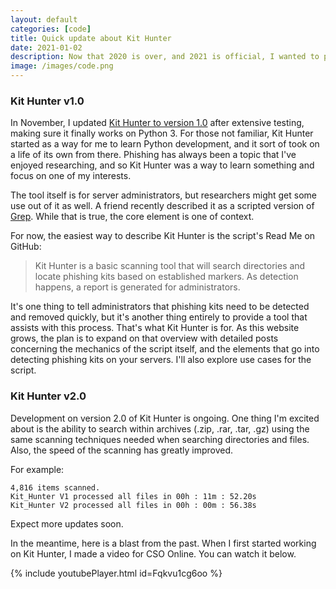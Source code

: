 ```yaml
---
layout: default
categories: [code]
title: Quick update about Kit Hunter
date: 2021-01-02
description: Now that 2020 is over, and 2021 is official, I wanted to post an update on Kit Hunter.
image: /images/code.png
---
```


### Kit Hunter v1.0

In November, I updated [Kit Hunter to version 1.0](https://github.com/SteveD3/kit_hunter "Link to Kit Hunter version 1.0") after extensive testing, making sure it finally works on Python 3. For those not familiar, Kit Hunter started as a way for me to learn Python development, and it sort of took on a life of its own from there. Phishing has always been a topic that I've enjoyed researching, and so Kit Hunter was a way to learn something and focus on one of my interests.

The tool itself is for server administrators, but researchers might get some use out of it as well. A friend recently described it as a scripted version of [Grep](https://linuxcommand.org/lc3_man_pages/grep1.html "Grep searches standard input or files for matches of a given pattern."). While that is true, the core element is one of context.

For now, the easiest way to describe Kit Hunter is the script's Read Me on GitHub:

>Kit Hunter is a basic scanning tool that will search directories and locate phishing kits based on established markers. As detection happens, a report is generated for administrators.

It's one thing to tell administrators that phishing kits need to be detected and removed quickly, but it's another thing entirely to provide a tool that assists with this process. That's what Kit Hunter is for. As this website grows, the plan is to expand on that overview with detailed posts concerning the mechanics of the script itself, and the elements that go into detecting phishing kits on your servers. I'll also explore use cases for the script.

### Kit Hunter v2.0

Development on version 2.0 of Kit Hunter is ongoing. One thing I'm excited about is the ability to search within archives (.zip, .rar, .tar, .gz) using the same scanning techniques needed when searching directories and files. Also, the speed of the scanning has greatly improved.

For example:

```
4,816 items scanned.
Kit_Hunter V1 processed all files in 00h : 11m : 52.20s
Kit_Hunter V2 processed all files in 00h : 00m : 56.38s
```
Expect more updates soon.

In the meantime, here is a blast from the past. When I first started working on Kit Hunter, I made a video for CSO Online. You can watch it below.
<div class="embed-youtube">
{% include youtubePlayer.html id=Fqkvu1cg6oo %}
</div>
